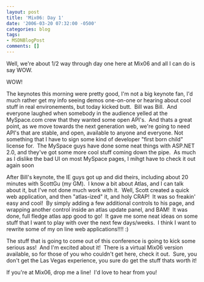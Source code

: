 ```yaml
---
layout: post
title: 'Mix06: Day 1'
date: '2006-03-20 07:32:00 -0500'
categories: blog
tags:
- MSDNBlogPost
comments: []
---
```


Well, we're about 1/2 way through day one here at Mix06 and all I can do is say WOW.

WOW!

The keynotes this morning were pretty good, I'm not a big keynote fan, I'd much rather get my info seeing demos one-on-one or hearing about cool stuff in real environements, but today kicked butt.&nbsp; Bill was Bill.&nbsp; And everyone laughed when somebody in the audience yelled at the MySpace.com crew that they wanted some open API's.&nbsp; And thats a great point, as we move towards the next generation web, we're going to need API's that are stable, and open, available to anyone and everyone. Not something that I have to sign some kind of developer "first born child" license for.&nbsp; The MySpace guys have done some neat things with ASP.NET 2.0, and they've got some more cool stuff coming down the pipe.&nbsp; As much as I dislike the bad UI on most MySpace pages, I mihgt have to check it out again soon

After Bill's keynote, the IE guys got up and did theirs, including about 20 minutes with ScottGu (my GM).&nbsp; I know a bit about Atlas, and I can talk about it, but I've not done much work with it.&nbsp; Well, Scott created a quick web application, and then "atlas-ized" it, and holy CRAP!&nbsp; It was so freakin' easy and cool!&nbsp; By simply adding a few additional controls to his page, and wrapping another control inside an atlas update panel, and BAM!&nbsp; It was done, full fledge atlas app good to go!&nbsp; It gave me some neat ideas on some stuff that I want to play with over the next few days/weeks.&nbsp; I think I want to rewrite some of my on line web applications!!!! :)

The stuff that is going to come out of this conference is going to kick some serious ass!&nbsp; And I'm excited about it!&nbsp; There is a virtual Mix06 version available, so for those of you who couldn't get here, check it out.&nbsp; Sure, you don't get the Las Vegas experience, you sure do get the stuff thats worth it!

If you're at Mix06, drop me a line!&nbsp; I'd love to hear from you!